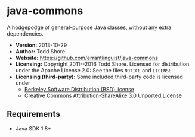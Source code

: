 java-commons
=======

A hodgepodge of general-purpose Java classes, without any extra dependencies.

* **Version:** 2013-10-29
* **Author:** Todd Shore
* **Website:** https://github.com/errantlinguist/java-commons
* **Licensing:** Copyright 2011--2016 Todd Shore. Licensed for distribution under the Apache License 2.0: See the files `NOTICE` and `LICENSE`.
* **Licensing (third-party):** Some included third-party code is licensed under
	* [Berkeley Software Distribution (BSD) license](https://en.wikipedia.org/wiki/BSD_licenses#4-clause)
	* [Creative Commons Attribution-ShareAlike 3.0 Unported License](https://creativecommons.org/licenses/by-sa/3.0/)

Requirements
---------------------------
* Java SDK 1.8+
